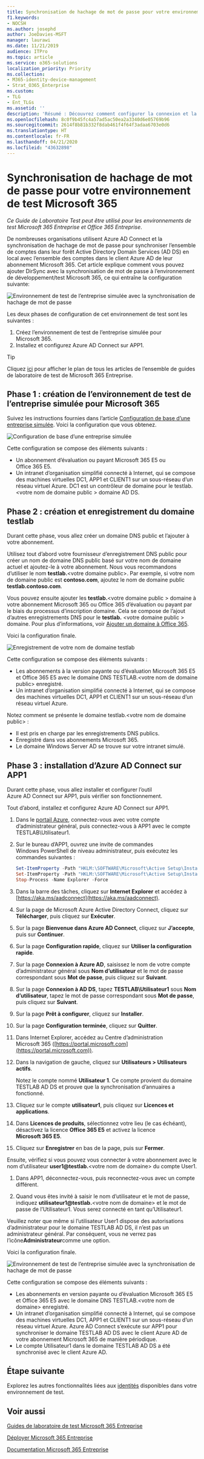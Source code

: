 ```yaml
---
title: Synchronisation de hachage de mot de passe pour votre environnement de test Microsoft 365
f1.keywords:
- NOCSH
ms.author: josephd
author: JoeDavies-MSFT
manager: laurawi
ms.date: 11/21/2019
audience: ITPro
ms.topic: article
ms.service: o365-solutions
localization_priority: Priority
ms.collection:
- M365-identity-device-management
- Strat_O365_Enterprise
ms.custom:
- TLG
- Ent_TLGs
ms.assetid: ''
description: 'Résumé : Découvrez comment configurer la connexion et la synchronisation de hachage de mot de passe pour votre environnement de test Microsoft 365.'
ms.openlocfilehash: 8c0f9b45fc4a57ad5ac50ea2a3340d6e05769b96
ms.sourcegitcommit: 2614f8b81b332f8dab461f4f64f3adaa6703e0d6
ms.translationtype: HT
ms.contentlocale: fr-FR
ms.lasthandoff: 04/21/2020
ms.locfileid: "43632898"
---
```

# <a name="password-hash-synchronization-for-your-microsoft-365-test-environment"></a>Synchronisation de hachage de mot de passe pour votre environnement de test Microsoft 365

*Ce Guide de Laboratoire Test peut être utilisé pour les environnements de test Microsoft 365 Entreprise et Office 365 Entreprise*.

De nombreuses organisations utilisent Azure AD Connect et la synchronisation de hachage de mot de passe pour synchroniser l’ensemble de comptes dans leur forêt Active Directory Domain Services (AD DS) en local avec l’ensemble des comptes dans le client Azure AD de leur abonnement Microsoft 365. Cet article explique comment vous pouvez ajouter DirSync avec la synchronisation de mot de passe à l’environnement de développement/test Microsoft 365, ce qui entraîne la configuration suivante:
  
![Environnement de test de l’entreprise simulée avec la synchronisation de hachage de mot de passe](../media/password-hash-sync-m365-ent-test-environment/Phase3.png)
  
Les deux phases de configuration de cet environnement de test sont les suivantes :
  
1. Créez l’environnement de test de l’entreprise simulée pour Microsoft 365.
2. Installez et configurez Azure AD Connect sur APP1.
    
> [!TIP]
> Cliquez [ici](../media/m365-enterprise-test-lab-guides/Microsoft365EnterpriseTLGStack.pdf) pour afficher le plan de tous les articles de l’ensemble de guides de laboratoire de test de Microsoft 365 Entreprise.
  
## <a name="phase-1-create-the-microsoft-365-simulated-enterprise-test-environment"></a>Phase 1 : création de l’environnement de test de l’entreprise simulée pour Microsoft 365

Suivez les instructions fournies dans l’article [Configuration de base d’une entreprise simulée](simulated-ent-base-configuration-microsoft-365-enterprise.md). Voici la configuration que vous obtenez.
  
![Configuration de base d’une entreprise simulée](../media/password-hash-sync-m365-ent-test-environment/Phase1.png)
  
Cette configuration se compose des éléments suivants :  
  
- Un abonnement d’évaluation ou payant Microsoft 365 E5 ou Office 365 E5.
- Un intranet d’organisation simplifié connecté à Internet, qui se compose des machines virtuelles DC1, APP1 et CLIENT1 sur un sous-réseau d’un réseau virtuel Azure. DC1 est un contrôleur de domaine pour le testlab.\<votre nom de domaine public > domaine AD DS.

## <a name="phase-2-create-and-register-the-testlab-domain"></a>Phase 2 : création et enregistrement du domaine testlab

Durant cette phase, vous allez créer un domaine DNS public et l’ajouter à votre abonnement.

Utilisez tout d’abord votre fournisseur d’enregistrement DNS public pour créer un nom de domaine DNS public basé sur votre nom de domaine actuel et ajoutez-le à votre abonnement. Nous vous recommandons d’utiliser le nom **testlab.**\<votre domaine public>. Par exemple, si votre nom de domaine public est **<span>contoso</span>.com**, ajoutez le nom de domaine public **<span>testlab</span>.contoso.com**.
  
Vous pouvez ensuite ajouter les **testlab.**\<votre domaine public > domaine à votre abonnement Microsoft 365 ou Office 365 d’évaluation ou payant par le biais du processus d’inscription domaine. Cela se compose de l’ajout d’autres enregistrements DNS pour le **testlab.** \<votre domaine public > domaine. Pour plus d’informations, voir [Ajouter un domaine à Office 365](https://docs.microsoft.com/office365/admin/setup/add-domain). 

Voici la configuration finale.
  
![Enregistrement de votre nom de domaine testlab](../media/password-hash-sync-m365-ent-test-environment/Phase2.png)
  
Cette configuration se compose des éléments suivants : 

- Les abonnements à la version payante ou d’évaluation Microsoft 365 E5 et Office 365 E5 avec le domaine DNS TESTLAB.\<votre nom de domaine public> enregistré.
- Un intranet d’organisation simplifié connecté à Internet, qui se compose des machines virtuelles DC1, APP1 et CLIENT1 sur un sous-réseau d’un réseau virtuel Azure.

Notez comment se présente le domaine testlab.\<votre nom de domaine public> :

- Il est pris en charge par les enregistrements DNS publics.
- Enregistré dans vos abonnements Microsoft 365.
- Le domaine Windows Server AD se trouve sur votre intranet simulé.
     
## <a name="phase-3-install-azure-ad-connect-on-app1"></a>Phase 3 : installation d’Azure AD Connect sur APP1

Durant cette phase, vous allez installer et configurer l’outil Azure AD Connect sur APP1, puis vérifier son fonctionnement.
  
Tout d’abord, installez et configurez Azure AD Connect sur APP1.

1. Dans le [portail Azure](https://portal.azure.com), connectez-vous avec votre compte d’administrateur général, puis connectez-vous à APP1 avec le compte TESTLAB\\Utilisateur1.
    
2. Sur le bureau d’APP1, ouvrez une invite de commandes Windows PowerShell de niveau administrateur, puis exécutez les commandes suivantes :
    
   ```powershell
   Set-ItemProperty -Path "HKLM:\SOFTWARE\Microsoft\Active Setup\Installed Components\{A509B1A7-37EF-4b3f-8CFC-4F3A74704073}" -Name "IsInstalled" -Value 0
   Set-ItemProperty -Path "HKLM:\SOFTWARE\Microsoft\Active Setup\Installed Components\{A509B1A8-37EF-4b3f-8CFC-4F3A74704073}" -Name "IsInstalled" -Value 0
   Stop-Process -Name Explorer -Force
   ```

3. Dans la barre des tâches, cliquez sur **Internet Explorer** et accédez à [https://aka.ms/aadconnect](https://aka.ms/aadconnect).
    
4. Sur la page de Microsoft Azure Active Directory Connect, cliquez sur **Télécharger**, puis cliquez sur **Exécuter**.
    
5. Sur la page **Bienvenue dans Azure AD Connect**, cliquez sur **J’accepte**, puis sur **Continuer**.
    
6. Sur la page **Configuration rapide**, cliquez sur **Utiliser la configuration rapide**.
    
7. Sur la page **Connexion à Azure AD**, saisissez le nom de votre compte d’administrateur général sous **Nom d’utilisateur** et le mot de passe correspondant sous **Mot de passe**, puis cliquez sur **Suivant**.
    
8. Sur la page **Connexion à AD DS**, tapez **TESTLAB\\Utilisateur1** sous **Nom d’utilisateur**, tapez le mot de passe correspondant sous **Mot de passe**, puis cliquez sur **Suivant**.
    
9. Sur la page **Prêt à configurer**, cliquez sur **Installer**.
    
10. Sur la page **Configuration terminée**, cliquez sur **Quitter**.
    
11. Dans Internet Explorer, accédez au Centre d’administration Microsoft 365 ([https://portal.microsoft.com](https://portal.microsoft.com)).
    
12. Dans la navigation de gauche, cliquez sur **Utilisateurs > Utilisateurs actifs**.
    
    Notez le compte nommé **Utilisateur 1**. Ce compte provient du domaine TESTLAB AD DS et prouve que la synchronisation d’annuaires a fonctionné.
    
13. Cliquez sur le compte **utilisateur1**, puis cliquez sur **Licences et applications**.
    
14. Dans **Licences de produits**, sélectionnez votre lieu (le cas échéant), désactivez la licence **Office 365 E5** et activez la licence **Microsoft 365 E5**. 

15. Cliquez sur **Enregistrer** en bas de la page, puis sur **Fermer**.
    
Ensuite, vérifiez si vous pouvez vous connecter à votre abonnement avec le nom d’utilisateur <strong>user1@testlab.</strong>\<votre nom de domaine> du compte User1.

1. Dans APP1, déconnectez-vous, puis reconnectez-vous avec un compte différent.

2. Quand vous êtes invité à saisir le nom d’utilisateur et le mot de passe, indiquez <strong>utilisateur1@testlab.</strong>\<votre nom de domaine> et le mot de passe de l’Utilisateur1. Vous serez connecté en tant qu’Utilisateur1. 
 
Veuillez noter que même si l’utilisateur User1 dispose des autorisations d’administrateur pour le domaine TESTLAB AD DS, il n’est pas un administrateur général. Par conséquent, vous ne verrez pas l’icône**Administrateur**comme une option. 

Voici la configuration finale.

![Environnement de test de l’entreprise simulée avec la synchronisation de hachage de mot de passe](../media/password-hash-sync-m365-ent-test-environment/Phase3.png)

Cette configuration se compose des éléments suivants :  
  
- Les abonnements en version payante ou d’évaluation Microsoft 365 E5 et Office 365 E5 avec le domaine DNS TESTLAB.\<votre nom de domaine> enregistré.
- Un intranet d’organisation simplifié connecté à Internet, qui se compose des machines virtuelles DC1, APP1 et CLIENT1 sur un sous-réseau d’un réseau virtuel Azure. Azure AD Connect s’exécute sur APP1 pour synchroniser le domaine TESTLAB AD DS avec le client Azure AD de votre abonnement Microsoft 365 de manière périodique.
- Le compte Utilisateur1 dans le domaine TESTLAB  AD DS a été synchronisé avec le client Azure AD.

## <a name="next-step"></a>Étape suivante

Explorez les autres fonctionnalités liées aux [identités](m365-enterprise-test-lab-guides.md#identity) disponibles dans votre environnement de test.

## <a name="see-also"></a>Voir aussi

[Guides de laboratoire de test Microsoft 365 Entreprise](m365-enterprise-test-lab-guides.md)

[Déployer Microsoft 365 Entreprise](deploy-microsoft-365-enterprise.md)

[Documentation Microsoft 365 Entreprise](https://docs.microsoft.com/microsoft-365-enterprise/)


